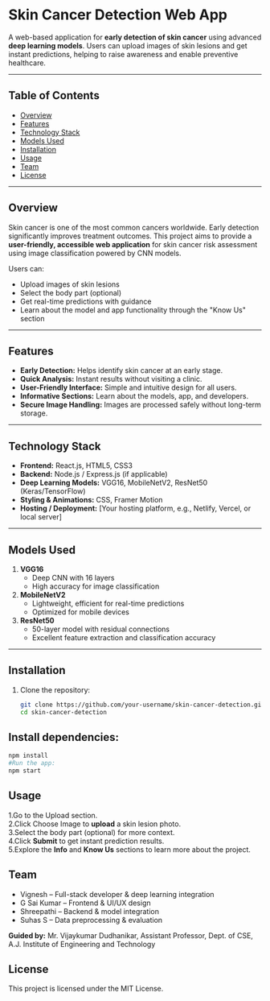 # Skin Cancer Detection Web App

A web-based application for **early detection of skin cancer** using advanced **deep learning models**. Users can upload images of skin lesions and get instant predictions, helping to raise awareness and enable preventive healthcare.

---

## Table of Contents
- [Overview](#overview)
- [Features](#features)
- [Technology Stack](#technology-stack)
- [Models Used](#models-used)
- [Installation](#installation)
- [Usage](#usage)
- [Team](#team)
- [License](#license)

---

## Overview
Skin cancer is one of the most common cancers worldwide. Early detection significantly improves treatment outcomes. This project aims to provide a **user-friendly, accessible web application** for skin cancer risk assessment using image classification powered by CNN models.

Users can:
- Upload images of skin lesions
- Select the body part (optional)
- Get real-time predictions with guidance
- Learn about the model and app functionality through the "Know Us" section

---

## Features
- **Early Detection:** Helps identify skin cancer at an early stage.
- **Quick Analysis:** Instant results without visiting a clinic.
- **User-Friendly Interface:** Simple and intuitive design for all users.
- **Informative Sections:** Learn about the models, app, and developers.
- **Secure Image Handling:** Images are processed safely without long-term storage.

---

## Technology Stack
- **Frontend:** React.js, HTML5, CSS3
- **Backend:** Node.js / Express.js (if applicable)
- **Deep Learning Models:** VGG16, MobileNetV2, ResNet50 (Keras/TensorFlow)
- **Styling & Animations:** CSS, Framer Motion
- **Hosting / Deployment:** [Your hosting platform, e.g., Netlify, Vercel, or local server]

---

## Models Used
1. **VGG16**
   - Deep CNN with 16 layers
   - High accuracy for image classification
2. **MobileNetV2**
   - Lightweight, efficient for real-time predictions
   - Optimized for mobile devices
3. **ResNet50**
   - 50-layer model with residual connections
   - Excellent feature extraction and classification accuracy

---

## Installation
1. Clone the repository:
   ```bash
   git clone https://github.com/your-username/skin-cancer-detection.git
   cd skin-cancer-detection
   ```
## Install dependencies:
  ```bash
npm install
#Run the app:
npm start
  ```
## Usage   
1.Go to the Upload section.   
2.Click Choose Image to **upload** a skin lesion photo.   
3.Select the body part (optional) for more context.   
4.Click **Submit** to get instant prediction results.   
5.Explore the **Info** and **Know Us** sections to learn more about the project.

## Team
 - Vignesh – Full-stack developer & deep learning integration
 - G Sai Kumar – Frontend & UI/UX design
 - Shreepathi – Backend & model integration
 - Suhas S – Data preprocessing & evaluation

**Guided by:** Mr. Vijaykumar Dudhanikar, Assistant Professor, Dept. of CSE, A.J. Institute of Engineering and Technology

## License
This project is licensed under the MIT License.
